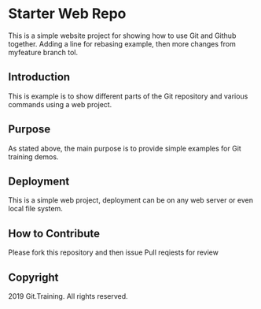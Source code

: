 # Starter Web Repo

This is a simple website project for showing how to use Git and Github together. Adding a line for rebasing example, then more changes from myfeature branch tol.

## Introduction

This is example is to show different parts of the Git repository and various commands using a web project.

## Purpose
 As stated above, the main purpose is to provide simple examples for Git training demos.

## Deployment
This is a simple web project, deployment can be on any web server or even local file system.
## How to Contribute
Please fork this repository and then issue Pull reqiests for review
## Copyright

2019 Git.Training. All rights reserved.
